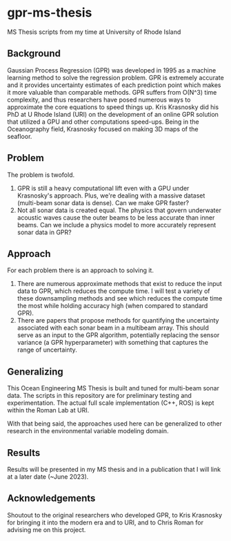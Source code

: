 # gpr-ms-thesis
MS Thesis scripts from my time at University of Rhode Island

## Background
Gaussian Process Regression (GPR) was developed in 1995 as a machine learning method to solve the regression problem. GPR is extremely accurate and it provides uncertainty estimates of each prediction point which makes it more valuable than comparable methods. GPR suffers from O(N^3) time complexity, and thus researchers have posed numerous ways to approximate the core equations to speed things up. Kris Krasnosky did his PhD at U Rhode Island (URI) on the development of an online GPR solution that utilized a GPU and other computations speed-ups. Being in the Oceanography field, Krasnosky focused on making 3D maps of the seafloor.

## Problem
The problem is twofold.
1. GPR is still a heavy computational lift even with a GPU under Krasnosky's approach. Plus, we're dealing with a massive dataset (multi-beam sonar data is dense). Can we make GPR faster?
2. Not all sonar data is created equal. The physics that govern underwater acoustic waves cause the outer beams to be less accurate than inner beams. Can we include a physics model to more accurately represent sonar data in GPR?

## Approach
For each problem there is an approach to solving it.
1. There are numerous approximate methods that exist to reduce the input data to GPR, which reduces the compute time. I will test a variety of these downsampling methods and see which reduces the compute time the most while holding accuracy high (when compared to standard GPR).
2. There are papers that propose methods for quantifying the uncertainty associated with each sonar beam in a multibeam array. This should serve as an input to the GPR algorithm, potentially replacing the sensor variance (a GPR hyperparameter) with something that captures the range of uncertainty.

## Generalizing
This Ocean Engineering MS Thesis is built and tuned for multi-beam sonar data. The scripts in this repository are for preliminary testing and experimentation. The actual full scale implementation (C++, ROS) is kept within the Roman Lab at URI.

With that being said, the approaches used here can be generalized to other research in the environmental variable modeling domain. 

## Results
Results will be presented in my MS thesis and in a publication that I will link at a later date (~June 2023).

## Acknowledgements
Shoutout to the original researchers who developed GPR, to Kris Krasnosky for bringing it into the modern era and to URI, and to Chris Roman for advising me on this project. 
